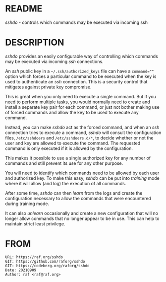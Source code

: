 # README

*sshdo* - controls which commands may be executed via incoming ssh

# DESCRIPTION

*sshdo* provides an easily configurable way of controlling which commands
may be executed via incoming *ssh* connections.

An *ssh* public key in a `~/.ssh/authorized_keys` file can have a
`command=""` option which forces a particular command to be executed when
the key is used to authenticate an *ssh* connection. This is a security
control that mitigates against private key compromise.

This is great when you only need to execute a single command. But if you
need to perform multiple tasks, you would normally need to create and
install a separate key pair for each command, or just not bother making use
of forced commands and allow the key to be used to execute any command.

Instead, you can make *sshdo* act as the forced command, and when an *ssh*
connection tries to execute a command, *sshdo* will consult the
configuration files, `/etc/sshdoers` and `/etc/sshdoers.d/*`, to decide
whether or not the user and key are allowed to execute the command. The
requested command is only executed if it is allowed by the configuration.

This makes it possible to use a single authorized key for any number of
commands and still prevent its use for any other purpose.

You will need to identify which commands need to be allowed by each user and
authorized key. To make this easy, *sshdo* can be put into *training* mode
where it will allow (and log) the execution of all commands.

After some time, *sshdo* can then *learn* from the logs and create the
configuration necessary to allow the commands that were encountered during
training mode.

It can also *unlearn* occasionally and create a new configuration that will
no longer allow commands that no longer appear to be in use. This can help
to maintain strict least privilege.

# FROM

    URL: https://raf.org/sshdo
    GIT: https://github.com/raforg/sshdo
    GIT: https://codeberg.org/raforg/sshdo
    Date: 20210909
    Author: raf <raf@raf.org>

